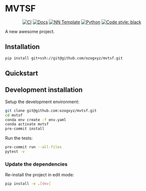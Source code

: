 # MVTSF

<p align="center">
    <a href="https://github.com/ozogxyz/mvtsf/actions/workflows/test_suite.yml"><img alt="CI" src=https://img.shields.io/github/workflow/status/ozogxyz/mvtsf/Test%20Suite/main?label=main%20checks></a>
    <a href="https://ozogxyz.github.io/mvtsf"><img alt="Docs" src=https://img.shields.io/github/deployments/ozogxyz/mvtsf/github-pages?label=docs></a>
    <a href="https://github.com/grok-ai/nn-template"><img alt="NN Template" src="https://shields.io/badge/nn--template-0.2.3-emerald?style=flat&labelColor=gray"></a>
    <a href="https://www.python.org/downloads/"><img alt="Python" src="https://img.shields.io/badge/python-3.9-blue.svg"></a>
    <a href="https://black.readthedocs.io/en/stable/"><img alt="Code style: black" src="https://img.shields.io/badge/code%20style-black-000000.svg"></a>
</p>

A new awesome project.

## Installation

```bash
pip install git+ssh://git@github.com/ozogxyz/mvtsf.git
```

## Quickstart

## Development installation

Setup the development environment:

```bash
git clone git@github.com:ozogxyz/mvtsf.git
cd mvtsf
conda env create -f env.yaml
conda activate mvtsf
pre-commit install
```

Run the tests:

```bash
pre-commit run --all-files
pytest -v
```

### Update the dependencies

Re-install the project in edit mode:

```bash
pip install -e .[dev]
```
